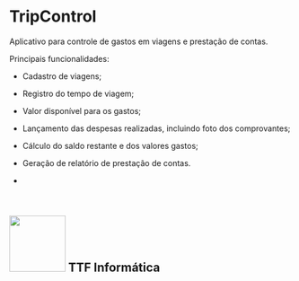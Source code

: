 # TripControl
Aplicativo para controle de gastos em viagens e prestação de contas.

Principais funcionalidades:
- Cadastro de viagens;
- Registro do tempo de viagem;
- Valor disponível para os gastos;
- Lançamento das despesas realizadas, incluindo foto dos comprovantes;
- Cálculo do saldo restante e dos valores gastos;
- Geração de relatório de prestação de contas.

-
<br/><img src="http://ttfinformatica.com.br/external/animated-header/img/demo-2-bg.jpg" width="100"/>
TTF Informática
-
